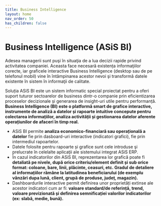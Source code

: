 ```yaml
---
title: Business Intelligence
layout: home
nav_order: 50
has_children: false
---
```

# Business Intelligence (ASiS BI)
Adesea managerii sunt puşi în situaţia de a lua decizii rapide privind activitatea companiei. Aceasta face necesară existența informaţiilor corecte, iar graficele interactive Business Intelligence (desktop sau de pe telefonul mobil) vine în întâmpinarea acestor nevoi şi transformă datele existente în sistem în informaţii de calitate.

Soluția ASiS BI este un sistem informatic special proiectat pentru a oferi suport tuturor sectoarelor de business dintr-o companie prin eficientizarea proceselor decizionale și generarea de insight-uri utile pentru performanță. **Business Intelligence (BI) este o platformă smart de grafice interactive, instrumente de analiză a datelor și rapoarte intuitive concepute pentru colectarea informațiilor, analiza activității și gestionarea datelor aferente operațiunilor de afaceri în timp real.**

- ASiS BI permite **analiza economico-financiară sau operațională a datelor** fie prin dasboard-uri interactive (indicatori grafici), fie prin intermediul rapoartelor.
- Datele folosite pentru rapoarte și grafice sunt cele introduse şi prelucrate în celelalte aplicaţii ale sistemului integrat ASiS ERP.
- În cazul indicatorilor din ASiS BI, reprezentarea lor grafică poate fi **detaliată pe nivele, după orice criteriu/element definit și sub orice format: coloane, bare, linii, plăcinte, ceasuri, etc. Gradul de detaliere al informațiilor rămâne la latitudinea beneficiarului (de exemplu vânzări dupa lună, client, grupă de produse, județ, magazin).**
- Dashboardurile interactive permit definirea unor proprietăți extinse ale acestor indicatori cum ar fi: **valoare standard/de referință, trend, valoare previzionată și definirea semnificației valorilor indicatorilor (ex: slabă, medie, bună).**


